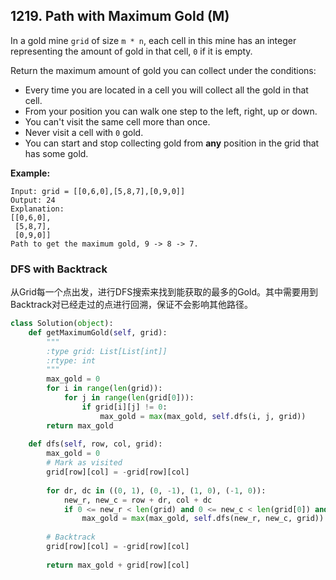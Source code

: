 ## 1219. Path with Maximum Gold (M)

In a gold mine `grid` of size `m * n`, each cell in this mine has an integer representing the amount of gold in that cell, `0` if it is empty.

Return the maximum amount of gold you can collect under the conditions:

- Every time you are located in a cell you will collect all the gold in that cell.
- From your position you can walk one step to the left, right, up or down.
- You can't visit the same cell more than once.
- Never visit a cell with `0` gold.
- You can start and stop collecting gold from **any** position in the grid that has some gold.

**Example:**

```
Input: grid = [[0,6,0],[5,8,7],[0,9,0]]
Output: 24
Explanation:
[[0,6,0],
 [5,8,7],
 [0,9,0]]
Path to get the maximum gold, 9 -> 8 -> 7.
```

### DFS with Backtrack

从Grid每一个点出发，进行DFS搜索来找到能获取的最多的Gold。其中需要用到Backtrack对已经走过的点进行回溯，保证不会影响其他路径。

```python
class Solution(object):
    def getMaximumGold(self, grid):
        """
        :type grid: List[List[int]]
        :rtype: int
        """
        max_gold = 0
        for i in range(len(grid)):
            for j in range(len(grid[0])):
                if grid[i][j] != 0:
                    max_gold = max(max_gold, self.dfs(i, j, grid))
        return max_gold
    
    def dfs(self, row, col, grid):
        max_gold = 0
        # Mark as visited
        grid[row][col] = -grid[row][col]
        
        for dr, dc in ((0, 1), (0, -1), (1, 0), (-1, 0)):
            new_r, new_c = row + dr, col + dc
            if 0 <= new_r < len(grid) and 0 <= new_c < len(grid[0]) and grid[new_r][new_c] > 0:
                max_gold = max(max_gold, self.dfs(new_r, new_c, grid))
        
        # Backtrack
        grid[row][col] = -grid[row][col]
        
        return max_gold + grid[row][col]
        
```

